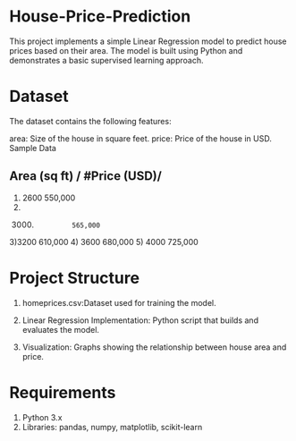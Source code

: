 # House-Price-Prediction
This project implements a simple Linear Regression model to predict house prices based on their area. The model is built using Python and demonstrates a basic supervised learning approach.
# Dataset
The dataset contains the following features:

area: Size of the house in square feet.
price: Price of the house in USD.
Sample Data
## Area (sq ft)	 /    #Price (USD)/
1) 2600	              550,000
2) 3000.              565,000
3)3200	              610,000
4) 3600	              680,000
5) 4000	              725,000
# Project Structure
1) homeprices.csv:Dataset used for training the model.

2) Linear Regression Implementation: Python script that builds and evaluates the model.
   
3) Visualization: Graphs showing the relationship between house area and price.
# Requirements
1) Python 3.x
2) Libraries: pandas, numpy, matplotlib, scikit-learn
